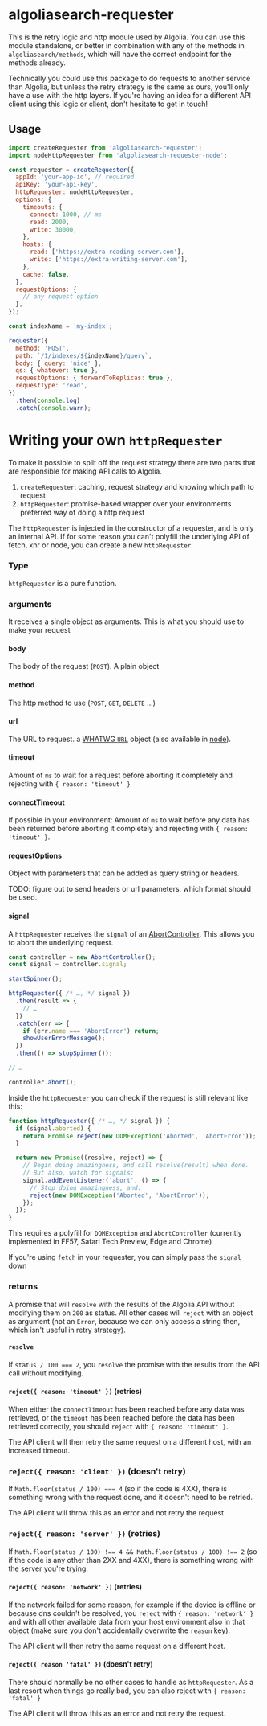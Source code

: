 # algoliasearch-requester

This is the retry logic and http module used by Algolia. You can use this module standalone, or better in combination with any of the methods in `algoliasearch/methods`, which will have the correct endpoint for the methods already.

Technically you could use this package to do requests to another service than Algolia, but unless the retry strategy is the same as ours, you'll only have a use with the http layers. If you're having an idea for a different API client using this logic or client, don't hesitate to get in touch!

## Usage

```js
import createRequester from 'algoliasearch-requester';
import nodeHttpRequester from 'algoliasearch-requester-node';

const requester = createRequester({
  appId: 'your-app-id', // required
  apiKey: 'your-api-key',
  httpRequester: nodeHttpRequester,
  options: {
    timeouts: {
      connect: 1000, // ms
      read: 2000,
      write: 30000,
    },
    hosts: {
      read: ['https://extra-reading-server.com'],
      write: ['https://extra-writing-server.com'],
    },
    cache: false,
  },
  requestOptions: {
    // any request option
  },
});

const indexName = 'my-index';

requester({
  method: 'POST',
  path: `/1/indexes/${indexName}/query`,
  body: { query: 'nice' },
  qs: { whatever: true },
  requestOptions: { forwardToReplicas: true },
  requestType: 'read',
})
  .then(console.log)
  .catch(console.warn);
```

# Writing your own `httpRequester`

To make it possible to split off the request strategy there are two parts that are responsible for making API calls to Algolia.

1. `createRequester`: caching, request strategy and knowing which path to request
2. `httpRequester`: promise-based wrapper over your environments preferred way of doing a http request

The `httpRequester` is injected in the constructor of a requester, and is only an internal API. If for some reason you can't polyfill the underlying API of fetch, xhr or node, you can create a new `httpRequester`.

### Type

`httpRequester` is a pure function.

### arguments

It receives a single object as arguments. This is what you should use to make your request

#### body

The body of the request (`POST`). A plain object

#### method

The http method to use (`POST`, `GET`, `DELETE` ...)

#### url

The URL to request. a [WHATWG `URL`](https://developer.mozilla.org/en-US/docs/Web/API/URL/URL) object (also available in [node](https://nodejs.org/api/url.html)).

#### timeout

Amount of `ms` to wait for a request before aborting it completely and rejecting with `{ reason: 'timeout' }`

#### connectTimeout

If possible in your environment: Amount of `ms` to wait before any data has been returned before aborting it completely and rejecting with `{ reason: 'timeout' }`.

#### requestOptions

Object with parameters that can be added as query string or headers.

TODO: figure out to send headers or url parameters, which format should be used.

#### signal

A `httpRequester` receives the `signal` of an [AbortController](https://dom.spec.whatwg.org/#aborting-ongoing-activities). This allows you to abort the underlying request.

```js
const controller = new AbortController();
const signal = controller.signal;

startSpinner();

httpRequester({ /* …, */ signal })
  .then(result => {
    // …
  })
  .catch(err => {
    if (err.name === 'AbortError') return;
    showUserErrorMessage();
  })
  .then(() => stopSpinner());

// …

controller.abort();
```

Inside the `httpRequester` you can check if the request is still relevant like this:

```js
function httpRequester({ /* …, */ signal }) {
  if (signal.aborted) {
    return Promise.reject(new DOMException('Aborted', 'AbortError'));
  }

  return new Promise((resolve, reject) => {
    // Begin doing amazingness, and call resolve(result) when done.
    // But also, watch for signals:
    signal.addEventListener('abort', () => {
      // Stop doing amazingness, and:
      reject(new DOMException('Aborted', 'AbortError'));
    });
  });
}
```

This requires a polyfill for `DOMException` and `AbortController` (currently implemented in FF57, Safari Tech Preview, Edge and Chrome)

If you're using `fetch` in your requester, you can simply pass the `signal` down

### returns

A promise that will `resolve` with the results of the Algolia API without modifying them on `200` as status. All other cases will `reject` with an object as argument (not an `Error`, because we can only access a string then, which isn't useful in retry strategy).

#### `resolve`

If `status / 100 === 2`, you `resolve` the promise with the results from the API call without modifying.

#### `reject({ reason: 'timeout' })` (retries)

When either the `connectTimeout` has been reached before any data was retrieved, or the `timeout` has been reached before the data has been retrieved correctly, you should `reject` with `{ reason: 'timeout' }`.

The API client will then retry the same request on a different host, with an increased timeout.

### `reject({ reason: 'client' })` (doesn't retry)

If `Math.floor(status / 100) === 4` (so if the code is 4XX), there is something wrong with the request done, and it doesn't need to be retried.

The API client will throw this as an error and not retry the request.

### `reject({ reason: 'server' })` (retries)

If `Math.floor(status / 100) !== 4 && Math.floor(status / 100) !== 2` (so if the code is any other than 2XX and 4XX), there is something wrong with the server you're trying.

#### `reject({ reason: 'network' })` (retries)

If the network failed for some reason, for example if the device is offline or because dns couldn't be resolved, you `reject` with `{ reason: 'network' }` and with all other available data from your host environment also in that object (make sure you don't accidentally overwrite the `reason` key).

The API client will then retry the same request on a different host.

#### `reject({ reason 'fatal' })` (doesn't retry)

There should normally be no other cases to handle as `httpRequester`. As a last resort when things go really bad, you can also reject with `{ reason: 'fatal' }`

The API client will throw this as an error and not retry the request.
